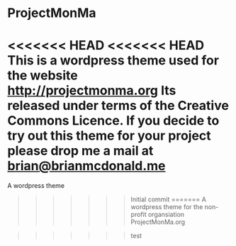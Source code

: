 ProjectMonMa
============

<<<<<<< HEAD
<<<<<<< HEAD
This is a wordpress theme used for the website http://projectmonma.org
Its released under terms of the Creative Commons Licence.
If you decide to try out this theme for your project please drop me a mail at brian@brianmcdonald.me
=======
A wordpress theme
>>>>>>> Initial commit
=======
A wordpress theme for the non-profit organsiation ProjectMonMa.org

>>>>>>> test
